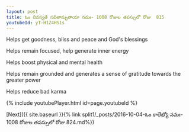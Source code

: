 ```yaml
---
layout: post
title: ఓం వివస్వతే సవితామృతాయా నమః- 1008 రోజుల తపస్సులో రోజు  815
youtubeId: yT-H1Z4HS1s
---
```

 
 
Helps get goodness, bliss and peace and God's blessings
 
Helps remain focused, help generate inner energy 
 
Helps boost physical and mental health 
 
Helps remain grounded and generates a sense of gratitude towards the greater power 
 
Helps reduce bad karma
 
 
 
 


{% include youtubePlayer.html id=page.youtubeId %}
 
[Next]({{ site.baseurl }}{% link  split1/_posts/2016-10-04-ఓం కాలేభ్యో నమః- 1008 రోజుల తపస్సులో రోజు  824.md%})
 
